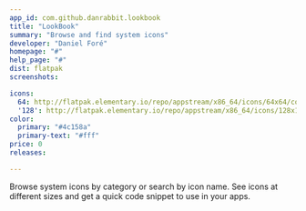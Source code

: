 ```yaml
---
app_id: com.github.danrabbit.lookbook
title: "LookBook"
summary: "Browse and find system icons"
developer: "Daniel Foré"
homepage: "#"
help_page: "#"
dist: flatpak
screenshots:

icons:
  64: http://flatpak.elementary.io/repo/appstream/x86_64/icons/64x64/com.github.danrabbit.lookbook.png
  '128': http://flatpak.elementary.io/repo/appstream/x86_64/icons/128x128/com.github.danrabbit.lookbook.png
color:
  primary: "#4c158a"
  primary-text: "#fff"
price: 0
releases:

---
```


Browse system icons by category or search by icon name. See icons at different sizes and get a quick code snippet to use in your apps.